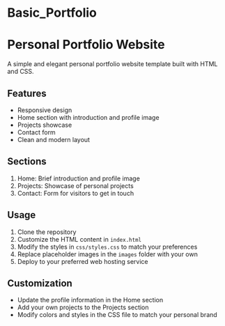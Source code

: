# Basic_Portfolio
# Personal Portfolio Website

A simple and elegant personal portfolio website template built with HTML and CSS.

## Features

- Responsive design
- Home section with introduction and profile image
- Projects showcase
- Contact form
- Clean and modern layout

## Sections

1. Home: Brief introduction and profile image
2. Projects: Showcase of personal projects
3. Contact: Form for visitors to get in touch

## Usage

1. Clone the repository
2. Customize the HTML content in `index.html`
3. Modify the styles in `css/styles.css` to match your preferences
4. Replace placeholder images in the `images` folder with your own
5. Deploy to your preferred web hosting service

## Customization

- Update the profile information in the Home section
- Add your own projects to the Projects section
- Modify colors and styles in the CSS file to match your personal brand


